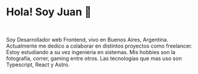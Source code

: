 
<h1 width="20px">Hola! Soy Juan 👋</h1>
<br>
<p>
  Soy Desarrollador web Frontend, vivo en Buenos Aires, Argentina. Actualmente me dedico a colaborar en distintos proyectos como freelancer. Estoy estudiando a su vez ingenieria en sistemas. Mis hobbies son la fotografia, correr, gaming entre otros. Las tecnologias que mas uso son Typescript, React y Astro.
</p>
<br>




